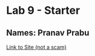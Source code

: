 # Lab 9 - Starter

## Names: Pranav Prabu
[Link to Site (not a scam)](https://pprabu-ucsd.github.io/Lab9_Starter/)
